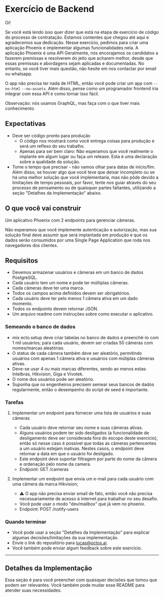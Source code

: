 # Exercício de Backend

Oi!

Se você está lendo isso quer dizer que está na etapa de exercício de código do processo de contratação. Estamos contentes que chegou até aqui e agradecemos sua dedicação.
Nesse exercício, pedimos para criar uma aplicação Phoenix e implementar algumas funcionalidades nela. A aplicação Phoenix é uma API
Geralmente, nós encorajamos os candidatos a fazerem premissas e resolverem do jeito que acharem melhor, desde que essas premissas e abordagens sejam aplicadas e documentadas. No entanto, se você tiver mais questão, não hesite em nos contactar por email ou whatsapp.

O app não precisa ter nada de HTML, então você pode criar um app com `--no-html` `--no-assets`. Além disso, pense como um programador frontend iria integrar com essa API e como tornar isso fácil.

Observação: nós usamos GraphQL, mas faça com o que tiver mais conhecimento.

## Expectativas

- Deve ser código pronto para produção
  - O código nos mostrará como você entrega coisas para produção e será um reflexo do seu trabalho.
  - Apenas para ser bem claro: Não esperamos que você realmente o implante em algum lugar ou faça um release. Esta é uma declaração sobre a qualidade da solução.
- Tome o tempo que precisar - não vamos olhar para datas de início/fim. Além disso, se houver algo que você teve que deixar incompleto ou se há uma melhor solução que você implementaria, mas não pôde devido a limitações de tempo pessoais, por favor, tente nos guiar através do seu processo de pensamento ou de quaisquer partes faltantes, utilizando a seção "Detalhes da Implementação" abaixo.

## O que você vai construir

Um aplicativo Phoenix com 2 endpoints para gerenciar câmeras.

Não esperamos que você implemente autenticação e autorização, mas sua solução final deve assumir que será implantada em produção e que os dados serão consumidos por uma Single Page Application que roda nos navegadores dos clientes.

## Requisitos

- Devemos armazenar usuários e câmeras em um banco de dados PostgreSQL.
- Cada usuário tem um nome e pode ter múltiplas câmeras.
- Cada câmeras deve ter uma marca.
- Todos os campos acima definidos devem ser obrigatórios.
- Cada usuário deve ter pelo menos 1 câmera ativa em um dado momento.
- Todos os endpoints devem retornar JSON.
- Um arquivo readme com instruções sobre como executar o aplicativo.

### Semeando o banco de dados

- mix ecto.setup deve criar tabelas no banco de dados e preenchê-lo com 1 mil usuários; para cada usuário, devem ser criadas 50 câmeras com nomes/marcas aleatórias.
- O status de cada câmera também deve ser aleatório, permitindo usuários com apenas 1 câmera ativa e usuários com mútiplas câmeras ativas.
- Deve-se usar 4 ou mais marcas diferentes, sendo ao menos estas: Intelbras, Hikvision, Giga e Vivotek.
- O nome dos usuários pode ser aleatório.
- Suponha que os engenheiros precisem semear seus bancos de dados regularmente, então o desempenho do script de seed é importante.

### Tarefas

1. Implementar um endpoint para fornecer uma lista de usuários e suas câmeras
   - Cada usuário deve retornar seu nome e suas câmeras ativas.
   - Alguns usuários podem ter sido desligados (a funcionalidade de desligamento deve ser considerada fora do escopo deste exercício), então só nesse caso é possível que todas as câmeras pertencentes a um usuário estejam inativas. Nestes casos, o endpoint deve retornar a data em que o usuário foi desligado.
   - Este endpoint deve suportar filtragem por parte do nome da câmera e ordenação pelo nome da camera.
   - Endpoint: GET /cameras

2. Implementar um endpoint que envia um e-mail para cada usuário com uma câmera da marca Hikvision;
   - ⚠️ O app não precisa enviar email de fato, então você não precisa necessariamente de acesso à internet para trabalhar no seu desafio.
   - Você pode usar o modo "dev/mailbox" que já vem no phoenix.
   - Endpoint: POST /notify-users

### Quando terminar

- Você pode usar a seção "Detalhes da Implementação" para explicar algumas decisões/limitações da sua implementação.
- Envie o link do repositório para [lucas@octos.ai](mailto:lucas@octos.ai).
- Você também pode enviar algum feedback sobre este exercício.

---

## Detalhes da Implementação

Essa seção é para você preencher com quaisquer decisões que tomou que podem ser relevantes. Você também pode mudar esse README para atender suas necessidades.
